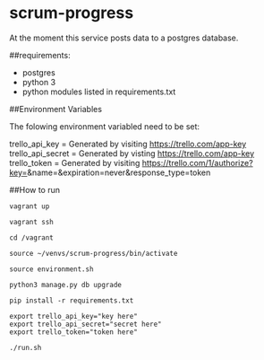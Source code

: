 # scrum-progress
At the moment this service posts data to a postgres database.

##requirements:
- postgres
- python 3
- python modules listed in requirements.txt

##Environment Variables

The folowing environment variabled need to be set:

trello_api_key = Generated by visiting https://trello.com/app-key
trello_api_secret = Generated by visting https://trello.com/app-key
trello_token = Generated by visiting  https://trello.com/1/authorize?key=<your trello api key>&name=<application name>&expiration=never&response_type=token

##How to run

```
vagrant up
```

```
vagrant ssh
```

```
cd /vagrant
```

```
source ~/venvs/scrum-progress/bin/activate
```

```
source environment.sh
```

```
python3 manage.py db upgrade
```

```
pip install -r requirements.txt
```

```
export trello_api_key="key here"
export trello_api_secret="secret here"
export trello_token="token here"
```

```
./run.sh
```
